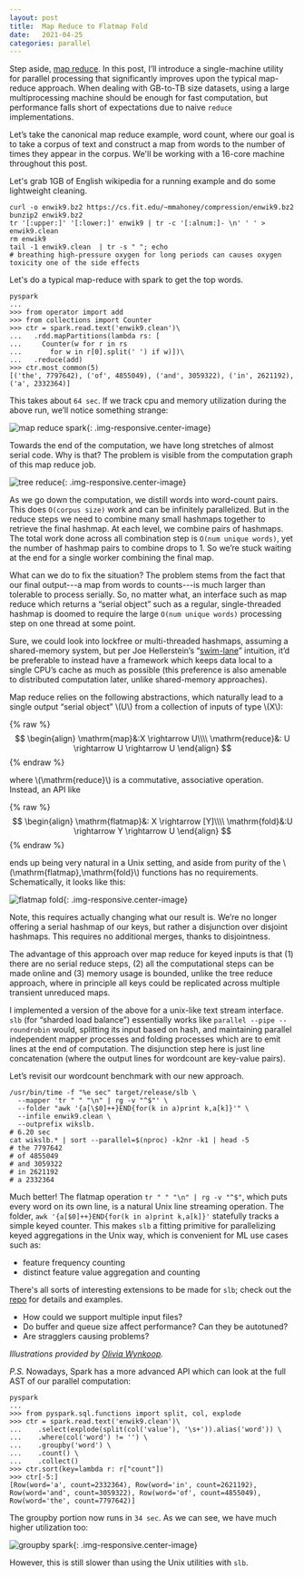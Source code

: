 ```yaml
---
layout: post
title:  Map Reduce to Flatmap Fold
date:   2021-04-25
categories: parallel
---
```


Step aside, [map reduce](https://research.google/pubs/pub62/). In this post, I’ll introduce a single-machine utility for parallel processing that significantly improves upon the typical map-reduce approach. When dealing with GB-to-TB size datasets, using a large multiprocessing machine should be enough for fast computation, but performance falls short of expectations due to naive `reduce` implementations.

Let’s take the canonical map reduce example, word count, where our goal is to take a corpus of text and construct a map from words to the number of times they appear in the corpus. We'll be working with a 16-core machine throughout this post.

Let's grab 1GB of English wikipedia for a running example and do some lightweight cleaning.

```
curl -o enwik9.bz2 https://cs.fit.edu/~mmahoney/compression/enwik9.bz2
bunzip2 enwik9.bz2
tr '[:upper:]' '[:lower:]' enwik9 | tr -c '[:alnum:]- \n' ' ' > enwik9.clean
rm enwik9
tail -1 enwik9.clean  | tr -s " "; echo
# breathing high-pressure oxygen for long periods can causes oxygen toxicity one of the side effects 
```

Let's do a typical map-reduce with spark to get the top words.

```
pyspark
...
>>> from operator import add
>>> from collections import Counter
>>> ctr = spark.read.text('enwik9.clean')\
...   .rdd.mapPartitions(lambda rs: [
...     Counter(w for r in rs
...       for w in r[0].split(' ') if w)])\
...   .reduce(add) 
>>> ctr.most_common(5)
[('the', 7797642), ('of', 4855049), ('and', 3059322), ('in', 2621192), ('a', 2332364)]
```
  
This takes about `64 sec`. If we track cpu and memory utilization during the above run, we’ll notice something strange:

![map reduce spark](/assets/2021-04-25-map-reduce-to-flatmap-fold/map-reduce-spark.png){: .img-responsive.center-image}

Towards the end of the computation, we have long stretches of almost serial code. Why is that? The problem is visible from the computation graph of this map reduce job.

![tree reduce](/assets/2021-04-25-map-reduce-to-flatmap-fold/tree-reduce.png){: .img-responsive.center-image}

As we go down the computation, we distill words into word-count pairs. This does `O(corpus size)` work and can be infinitely parallelized. But in the reduce steps we need to combine many small hashmaps together to retrieve the final hashmap. At each level, we combine pairs of hashmaps. The total work done across all combination step is `O(num unique words)`, yet the number of hashmap pairs to combine drops to 1. So we’re stuck waiting at the end for a single worker combining the final map.

What can we do to fix the situation? The problem stems from the fact that our final output---a map from words to counts---is much larger than tolerable to process serially. So, no matter what, an interface such as map reduce which returns a “serial object” such as a regular, single-threaded hashmap is doomed to require the large `O(num unique words)` processing step on one thread at some point.

Sure, we could look into lockfree or multi-threaded hashmaps, assuming a shared-memory system, but per Joe Hellerstein’s “[swim-lane](https://rise.cs.berkeley.edu/blog/anna-kvs/)” intuition, it’d be preferable to instead have a framework which keeps data local to a single CPU’s cache as much as possible (this preference is also amenable to distributed computation later, unlike shared-memory approaches).

Map reduce relies on the following abstractions, which naturally lead to a single output “serial object” \\(U\\) from a collection of inputs of type \\(X\\):

{% raw %}
$$
\begin{align}
\mathrm{map}&:X \rightarrow U\\\\
\mathrm{reduce}&: U \rightarrow U \rightarrow U
\end{align}
$$
{% endraw %}

where \\(\mathrm{reduce}\\) is a commutative, associative operation. Instead, an API like

{% raw %}
$$
\begin{align}
\mathrm{flatmap}&: X \rightarrow [Y]\\\\
\mathrm{fold}&:U \rightarrow Y \rightarrow U
\end{align}
$$
{% endraw %}

ends up being very natural in a Unix setting, and aside from purity of the \\(\mathrm{flatmap},\mathrm{fold}\\) functions has no requirements. Schematically, it looks like this:

![flatmap fold](/assets/2021-04-25-map-reduce-to-flatmap-fold/flatmap-fold.png){: .img-responsive.center-image}

Note, this requires actually changing what our result is. We’re no longer offering a serial hashmap of our keys, but rather a disjunction over disjoint hashmaps. This requires no additional merges, thanks to disjointness.

The advantage of this approach over map reduce for keyed inputs is that (1) there are no serial reduce steps, (2) all the computational steps can be made online and (3) memory usage is bounded, unlike the tree reduce approach, where in principle all keys could be replicated across multiple transient unreduced maps.

I implemented a version of the above for a unix-like text stream interface. `slb` (for “sharded load balance”) essentially works like `parallel --pipe --roundrobin` would, splitting its input based on hash, and maintaining parallel independent mapper processes and folding processes which are to emit lines at the end of computation. The disjunction step here is just line concatenation (where the output lines for wordcount are key-value pairs).

Let’s revisit our wordcount benchmark with our new approach.
```
/usr/bin/time -f "%e sec" target/release/slb \
  --mapper 'tr " " "\n" | rg -v "^$"' \
  --folder "awk '{a[\$0]++}END{for(k in a)print k,a[k]}'" \
  --infile enwik9.clean \
  --outprefix wikslb.
# 6.20 sec
cat wikslb.* | sort --parallel=$(nproc) -k2nr -k1 | head -5
# the 7797642
# of 4855049
# and 3059322
# in 2621192
# a 2332364
```

Much better! The flatmap operation `tr " " "\n" | rg -v "^$"`, which puts every word on its own line, is a natural Unix line streaming operation. The folder, `awk '{a[$0]++}END{for(k in a)print k,a[k]}'` statefully tracks a simple keyed counter. This makes `slb` a fitting primitive for parallelizing keyed aggregations in the Unix way, which is convenient for ML use cases such as:

* feature frequency counting
* distinct feature value aggregation and counting

There's all sorts of interesting extensions to be made for `slb`; check out the [repo](https://github.com/vlad17/slb) for details and examples.

* How could we support multiple input files?
* Do buffer and queue size affect performance? Can they be autotuned?
* Are stragglers causing problems?

_Illustrations provided by [Olivia Wynkoop](https://www.linkedin.com/in/olivia-wynkoop-b48375b2/)._

_P.S._ Nowadays, Spark has a more advanced API which can look at the full AST of our parallel computation:

```
pyspark
...
>>> from pyspark.sql.functions import split, col, explode
>>> ctr = spark.read.text('enwik9.clean')\
...    .select(explode(split(col('value'), '\s+')).alias('word')) \
...    .where(col('word') != '') \
...    .groupby('word') \
...    .count() \
...    .collect()
>>> ctr.sort(key=lambda r: r["count"])
>>> ctr[-5:]
[Row(word='a', count=2332364), Row(word='in', count=2621192), Row(word='and', count=3059322), Row(word='of', count=4855049), Row(word='the', count=7797642)]
```

The groupby portion now runs in `34 sec`. As we can see, we have much higher utilization too:

![groupby spark](/assets/2021-04-25-map-reduce-to-flatmap-fold/groupby-spark.png){: .img-responsive.center-image}

However, this is still slower than using the Unix utilities with `slb`.
